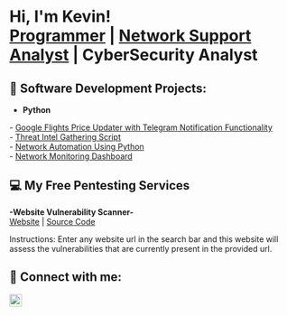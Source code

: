 <h1>Hi, I'm Kevin! <br/><a href="https://github.com/KevTheWebDev">Programmer</a> | <a href="https://www.linkedin.com/in/kevin-orta-7334391b4/">Network Support Analyst</a> | <a href"">CyberSecurity Analyst</a> </h1>

<h2>👾 Software Development Projects:</h2>

<!-- - <b>Data Structures and Algorithms Practice</b><br> -->
<!-- - <b>PowerShell</b><br> -->
<!-- - <b>C# (.NET Desktop Applications)</b> -->
- <b>Python</b>
<div>- <a href="https://github.com/KevTheWebDev/KevTheWebDev">Google Flights Price Updater with Telegram Notification Functionality</a></div>
<div>- <a href="https://github.com/KevTheWebDev/Threat-Intel-Gathering-Script">Threat Intel Gathering Script</a></div>
<div>- <a href="https://github.com/KevTheWebDev/Network-Automation-Python">Network Automation Using Python</a></div>
<div>- <a href="https://github.com/KevTheWebDev/Network-Monitoring-Dashboard">Network Monitoring Dashboard</a></div>



<h2>💻 My Free Pentesting Services</h2>
<div><b>-Website Vulnerability Scanner-</b></div>
<div><a href="">Website</a> | <a href="">Source Code</a></div>

Instructions: Enter any website url in the search bar and this website will assess the vulnerabilities that are currently present in the provided url.

<h2> 🚀 Connect with me:</h2>

[<img align="left" alt="KevinOrta | LinkedIn" width="22px" src="https://cdn.jsdelivr.net/npm/simple-icons@v3/icons/linkedin.svg" />][linkedin]

[linkedin]: (https://www.linkedin.com/in/kevin-orta-7334391b4/)

